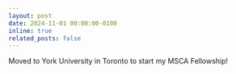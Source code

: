 ```yaml
---
layout: post
date: 2024-11-01 00:00:00-0100
inline: true
related_posts: false
---
```


<p>Moved to York University in Toronto to start my MSCA Fellowship!</p>
